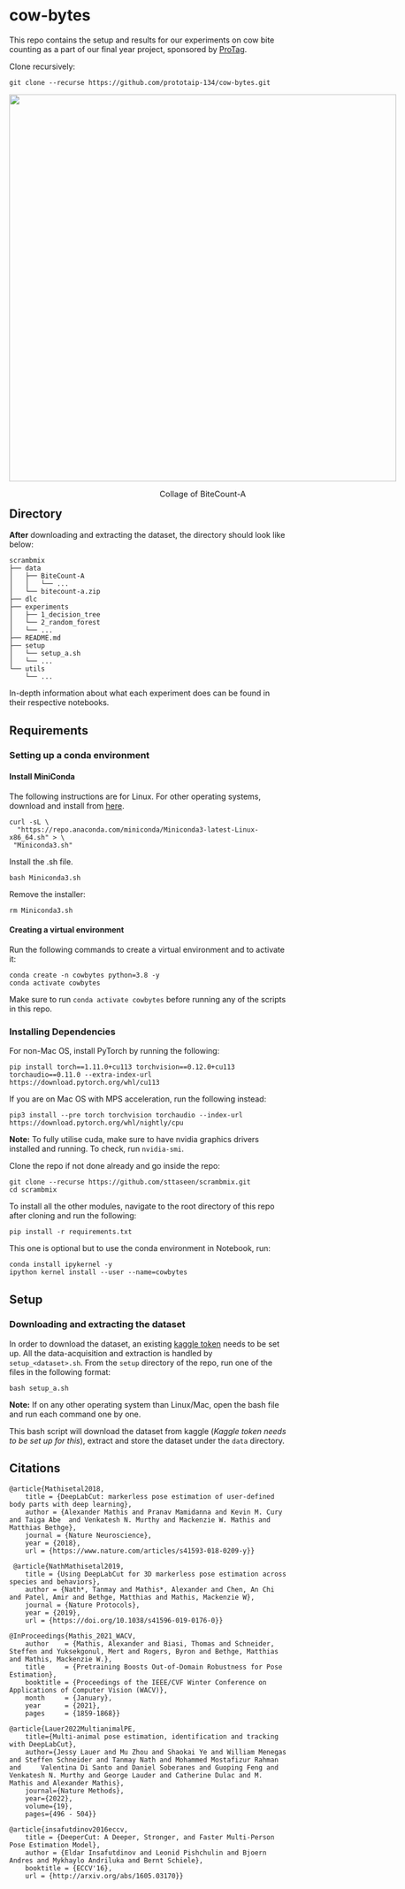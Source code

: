 # cow-bytes

This repo contains the setup and results for our experiments on cow bite counting as a part of our final year project, sponsored by [ProTag](https://www.protag.co.nz/). 

Clone recursively:
```
git clone --recurse https://github.com/prototaip-134/cow-bytes.git
```

<div align="center">
  <div style="float:left;margin-right:10px;">
  <img src="https://github.com/user-attachments/assets/6faeca0d-c8ad-45de-88cf-e0a53546d930"
  width=700
  height=auto
  ><br>
    <p style="font-size:1.5vw;">Collage of BiteCount-A</p>
  </div>
</div>


## Directory
**After** downloading and extracting the dataset, the directory should look like below:
```
scrambmix
├── data
│   ├── BiteCount-A
│   │   └── ...
│   └── bitecount-a.zip
├── dlc
├── experiments
│   ├── 1_decision_tree
│   └── 2_random_forest
│   └── ...
├── README.md
├── setup
│   └── setup_a.sh
│   └── ...
└── utils
    └── ...
```

In-depth information about what each experiment does can be found in their respective notebooks.

## Requirements
### Setting up a conda environment

#### Install MiniConda
The following instructions are for Linux. For other operating systems, download and install from [here](https://docs.conda.io/en/latest/miniconda.html).
```
curl -sL \
  "https://repo.anaconda.com/miniconda/Miniconda3-latest-Linux-x86_64.sh" > \
 "Miniconda3.sh"
```
Install the .sh file.
```
bash Miniconda3.sh
```
Remove the installer:
```
rm Miniconda3.sh
```
#### Creating a virtual environment
Run the following commands to create a virtual environment and to activate it:
```
conda create -n cowbytes python=3.8 -y
conda activate cowbytes
```
Make sure to run ```conda activate cowbytes``` before running any of the scripts in this repo.

### Installing Dependencies
For non-Mac OS, install PyTorch by running the following:
```
pip install torch==1.11.0+cu113 torchvision==0.12.0+cu113 torchaudio==0.11.0 --extra-index-url https://download.pytorch.org/whl/cu113
```
If you are on Mac OS with MPS acceleration, run the following instead:
```
pip3 install --pre torch torchvision torchaudio --index-url https://download.pytorch.org/whl/nightly/cpu
```

**Note:** To fully utilise cuda, make sure to have nvidia graphics drivers installed and running. To check, run ```nvidia-smi```.


Clone the repo if not done already and go inside the repo:
```
git clone --recurse https://github.com/sttaseen/scrambmix.git
cd scrambmix
````
To install all the other modules, navigate to the root directory of this repo after cloning and run the following:
```
pip install -r requirements.txt
```

This one is optional but to use the conda environment in Notebook, run:
```
conda install ipykernel -y
ipython kernel install --user --name=cowbytes
```

## Setup
### Downloading and extracting the dataset
In order to download the dataset, an existing [kaggle token](https://www.kaggle.com/docs/api#:~:text=From%20the%20site%20header%2C%20click,Create%20New%20API%20Token%E2%80%9D%20button.) needs to be set up.
All the data-acquisition and extraction is handled by ```setup_<dataset>.sh```. From the ```setup``` directory of the repo, run one of the files in the following format:
```
bash setup_a.sh
```

**Note:** If on any other operating system than Linux/Mac, open the bash file and run each command one by one.

This bash script will download the dataset from kaggle (*Kaggle token needs to be set up for this*), extract and store the dataset under the ```data``` directory.


## Citations
```
@article{Mathisetal2018,
    title = {DeepLabCut: markerless pose estimation of user-defined body parts with deep learning},
    author = {Alexander Mathis and Pranav Mamidanna and Kevin M. Cury and Taiga Abe  and Venkatesh N. Murthy and Mackenzie W. Mathis and Matthias Bethge},
    journal = {Nature Neuroscience},
    year = {2018},
    url = {https://www.nature.com/articles/s41593-018-0209-y}}

 @article{NathMathisetal2019,
    title = {Using DeepLabCut for 3D markerless pose estimation across species and behaviors},
    author = {Nath*, Tanmay and Mathis*, Alexander and Chen, An Chi and Patel, Amir and Bethge, Matthias and Mathis, Mackenzie W},
    journal = {Nature Protocols},
    year = {2019},
    url = {https://doi.org/10.1038/s41596-019-0176-0}}
    
@InProceedings{Mathis_2021_WACV,
    author    = {Mathis, Alexander and Biasi, Thomas and Schneider, Steffen and Yuksekgonul, Mert and Rogers, Byron and Bethge, Matthias and Mathis, Mackenzie W.},
    title     = {Pretraining Boosts Out-of-Domain Robustness for Pose Estimation},
    booktitle = {Proceedings of the IEEE/CVF Winter Conference on Applications of Computer Vision (WACV)},
    month     = {January},
    year      = {2021},
    pages     = {1859-1868}}
    
@article{Lauer2022MultianimalPE,
    title={Multi-animal pose estimation, identification and tracking with DeepLabCut},
    author={Jessy Lauer and Mu Zhou and Shaokai Ye and William Menegas and Steffen Schneider and Tanmay Nath and Mohammed Mostafizur Rahman and     Valentina Di Santo and Daniel Soberanes and Guoping Feng and Venkatesh N. Murthy and George Lauder and Catherine Dulac and M. Mathis and Alexander Mathis},
    journal={Nature Methods},
    year={2022},
    volume={19},
    pages={496 - 504}}

@article{insafutdinov2016eccv,
    title = {DeeperCut: A Deeper, Stronger, and Faster Multi-Person Pose Estimation Model},
    author = {Eldar Insafutdinov and Leonid Pishchulin and Bjoern Andres and Mykhaylo Andriluka and Bernt Schiele},
    booktitle = {ECCV'16},
    url = {http://arxiv.org/abs/1605.03170}}
```
